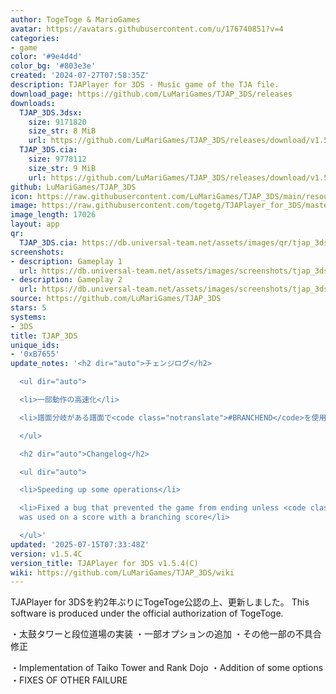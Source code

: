 ```yaml
---
author: TogeToge & MarioGames
avatar: https://avatars.githubusercontent.com/u/176740851?v=4
categories:
- game
color: '#9e4d4d'
color_bg: '#803e3e'
created: '2024-07-27T07:58:35Z'
description: TJAPlayer for 3DS - Music game of the TJA file.
download_page: https://github.com/LuMariGames/TJAP_3DS/releases
downloads:
  TJAP_3DS.3dsx:
    size: 9171820
    size_str: 8 MiB
    url: https://github.com/LuMariGames/TJAP_3DS/releases/download/v1.5.4C/TJAP_3DS.3dsx
  TJAP_3DS.cia:
    size: 9778112
    size_str: 9 MiB
    url: https://github.com/LuMariGames/TJAP_3DS/releases/download/v1.5.4C/TJAP_3DS.cia
github: LuMariGames/TJAP_3DS
icon: https://raw.githubusercontent.com/LuMariGames/TJAP_3DS/main/resource/icon.png
image: https://raw.githubusercontent.com/togetg/TJAPlayer_for_3DS/master/resource/banner.png
image_length: 17026
layout: app
qr:
  TJAP_3DS.cia: https://db.universal-team.net/assets/images/qr/tjap_3ds-cia.png
screenshots:
- description: Gameplay 1
  url: https://db.universal-team.net/assets/images/screenshots/tjap_3ds/gameplay-1.png
- description: Gameplay 2
  url: https://db.universal-team.net/assets/images/screenshots/tjap_3ds/gameplay-2.png
source: https://github.com/LuMariGames/TJAP_3DS
stars: 5
systems:
- 3DS
title: TJAP_3DS
unique_ids:
- '0xB7655'
update_notes: '<h2 dir="auto">チェンジログ</h2>

  <ul dir="auto">

  <li>一部動作の高速化</li>

  <li>譜面分岐がある譜面で<code class="notranslate">#BRANCHEND</code>を使用しないと終了されない不具合の修正</li>

  </ul>

  <h2 dir="auto">Changelog</h2>

  <ul dir="auto">

  <li>Speeding up some operations</li>

  <li>Fixed a bug that prevented the game from ending unless <code class="notranslate">#BRANCHEND</code>
  was used on a score with a branching score</li>

  </ul>'
updated: '2025-07-15T07:33:48Z'
version: v1.5.4C
version_title: TJAPlayer for 3DS v1.5.4(C)
wiki: https://github.com/LuMariGames/TJAP_3DS/wiki
---
```

TJAPlayer for 3DSを約2年ぶりにTogeToge公認の上、更新しました。
This software is produced under the official authorization of TogeToge.

・太鼓タワーと段位道場の実装
・一部オプションの追加
・その他一部の不具合修正

・Implementation of Taiko Tower and Rank Dojo
・Addition of some options
・FIXES OF OTHER FAILURE